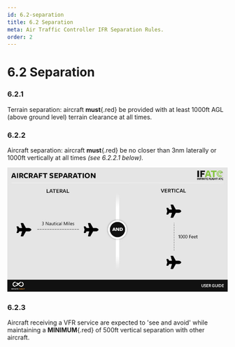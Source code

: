 ```yaml
---
id: 6.2-separation
title: 6.2 Separation
meta: Air Traffic Controller IFR Separation Rules.
order: 2
---
```


# 6.2 Separation



### 6.2.1    

Terrain separation: aircraft **must**{.red} be provided with at least 1000ft AGL (above ground level) terrain clearance at all times.

 

### 6.2.2    

Aircraft separation: aircraft **must**{.red} be no closer than 3nm laterally or 1000ft vertically at all times *(see 6.2.2.1 below).*



![Image 6.2.2.1 - Aircraft Separation](_images/manual/graphics/atc-aircraft-separation.jpg)


### 6.2.3    

Aircraft receiving a VFR service are expected to 'see and avoid' while maintaining a **MINIMUM**{.red} of 500ft vertical separation with other aircraft.

 

 